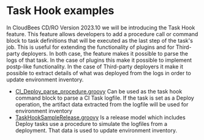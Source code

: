 # Task Hook examples

In CloudBees CD/RO Version 2023.10 we will be introducing the Task Hook feature. This feature allows developers to add a procedure call or command block to task definitions that will be executed as the last step of the task's job. This is useful for extending the functionality of plugins and for Third-party deployers. In both case, the feature makes it possible to parse the logs of that task. In the case of plugins this make it possible to implement postp-like functionality. In the case of Third-party deployers it make it possible to extract details of what was deployed from the logs in order to update environment inventory.

- [CI_Deploy_parse_procedure.groovy](https://github.com/electric-cloud-community/DSL-Samples/blob/master/TaskHook/CI_Deploy_parse_procedure.groovy) Can be used as the task hook command block to parse a CI Task logfile. If the task is set as a Deploy operation, the artifact data extracted from the logfile will be used for environment inventory
- [TaskHookSampleRelease.groovy](https://github.com/electric-cloud-community/DSL-Samples/blob/master/TaskHook/TaskHookSampleRelease.groovy) Is a release model which includes Deploy tasks use a procedure to simulate the logfiles from a deployment. That data is used to update environment inventory.
